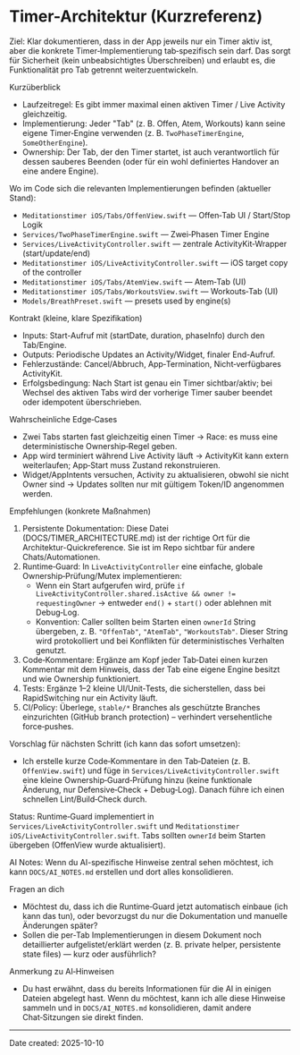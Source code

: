 # Timer-Architektur (Kurzreferenz)

Ziel: Klar dokumentieren, dass in der App jeweils nur ein Timer aktiv ist, aber die konkrete Timer‑Implementierung tab‑spezifisch sein darf. Das sorgt für Sicherheit (kein unbeabsichtigtes Überschreiben) und erlaubt es, die Funktionalität pro Tab getrennt weiterzuentwickeln.

Kurzüberblick
- Laufzeitregel: Es gibt immer maximal einen aktiven Timer / Live Activity gleichzeitig.
- Implementierung: Jeder "Tab" (z. B. Offen, Atem, Workouts) kann seine eigene Timer‑Engine verwenden (z. B. `TwoPhaseTimerEngine`, `SomeOtherEngine`).
- Ownership: Der Tab, der den Timer startet, ist auch verantwortlich für dessen sauberes Beenden (oder für ein wohl definiertes Handover an eine andere Engine).

Wo im Code sich die relevanten Implementierungen befinden (aktueller Stand):
- `Meditationstimer iOS/Tabs/OffenView.swift` — Offen‑Tab UI / Start/Stop Logik
- `Services/TwoPhaseTimerEngine.swift` — Zwei‑Phasen Timer Engine
- `Services/LiveActivityController.swift` — zentrale ActivityKit‑Wrapper (start/update/end)
- `Meditationstimer iOS/LiveActivityController.swift` — iOS target copy of the controller
- `Meditationstimer iOS/Tabs/AtemView.swift` — Atem‑Tab (UI)
- `Meditationstimer iOS/Tabs/WorkoutsView.swift` — Workouts‑Tab (UI)
- `Models/BreathPreset.swift` — presets used by engine(s)

Kontrakt (kleine, klare Spezifikation)
- Inputs: Start-Aufruf mit (startDate, duration, phaseInfo) durch den Tab/Engine.
- Outputs: Periodische Updates an Activity/Widget, finaler End-Aufruf.
- Fehlerzustände: Cancel/Abbruch, App‑Termination, Nicht‑verfügbares ActivityKit.
- Erfolgsbedingung: Nach Start ist genau ein Timer sichtbar/aktiv; bei Wechsel des aktiven Tabs wird der vorherige Timer sauber beendet oder idempotent überschrieben.

Wahrscheinliche Edge‑Cases
- Zwei Tabs starten fast gleichzeitig einen Timer → Race: es muss eine deterministische Ownership‑Regel geben.
- App wird terminiert während Live Activity läuft → ActivityKit kann extern weiterlaufen; App‑Start muss Zustand rekonstruieren.
- Widget/AppIntents versuchen, Activity zu aktualisieren, obwohl sie nicht Owner sind → Updates sollten nur mit gültigem Token/ID angenommen werden.

Empfehlungen (konkrete Maßnahmen)
1) Persistente Dokumentation: Diese Datei (DOCS/TIMER_ARCHITECTURE.md) ist der richtige Ort für die Architektur-Quickreference. Sie ist im Repo sichtbar für andere Chats/Automationen.
 2) Runtime‑Guard: In `LiveActivityController` eine einfache, globale Ownership‑Prüfung/Mutex implementieren:
    - Wenn ein Start aufgerufen wird, prüfe `if LiveActivityController.shared.isActive && owner != requestingOwner` → entweder `end()` + `start()` oder ablehnen mit Debug‑Log.
    - Konvention: Caller sollten beim Starten einen `ownerId` String übergeben, z. B. `"OffenTab"`, `"AtemTab"`, `"WorkoutsTab"`.
       Dieser String wird protokolliert und bei Konflikten für deterministisches Verhalten genutzt.
3) Code‑Kommentare: Ergänze am Kopf jeder Tab‑Datei einen kurzen Kommentar mit dem Hinweis, dass der Tab eine eigene Engine besitzt und wie Ownership funktioniert.
4) Tests: Ergänze 1–2 kleine UI/Unit‑Tests, die sicherstellen, dass bei RapidSwitching nur ein Activity läuft.
5) CI/Policy: Überlege, `stable/*` Branches als geschützte Branches einzurichten (GitHub branch protection) – verhindert versehentliche force‑pushes.

Vorschlag für nächsten Schritt (ich kann das sofort umsetzen):
- Ich erstelle kurze Code‑Kommentare in den Tab‑Dateien (z. B. `OffenView.swift`) und füge in `Services/LiveActivityController.swift` eine kleine Ownership‑Guard‑Prüfung hinzu (keine funktionale Änderung, nur Defensive‑Check + Debug‑Log). Danach führe ich einen schnellen Lint/Build‑Check durch.

 Status: Runtime‑Guard implementiert in `Services/LiveActivityController.swift` und `Meditationstimer iOS/LiveActivityController.swift`. Tabs sollten `ownerId` beim Starten übergeben (OffenView wurde aktualisiert).

 AI Notes: Wenn du AI-spezifische Hinweise zentral sehen möchtest, ich kann `DOCS/AI_NOTES.md` erstellen und dort alles konsolidieren.

Fragen an dich
- Möchtest du, dass ich die Runtime‑Guard jetzt automatisch einbaue (ich kann das tun), oder bevorzugst du nur die Dokumentation und manuelle Änderungen später?
- Sollen die per‑Tab Implementierungen in diesem Dokument noch detaillierter aufgelistet/erklärt werden (z. B. private helper, persistente state files) — kurz oder ausführlich?

Anmerkung zu AI‑Hinweisen
- Du hast erwähnt, dass du bereits Informationen für die AI in einigen Dateien abgelegt hast. Wenn du möchtest, kann ich alle diese Hinweise sammeln und in `DOCS/AI_NOTES.md` konsolidieren, damit andere Chat‑Sitzungen sie direkt finden.

---

Date created: 2025-10-10
